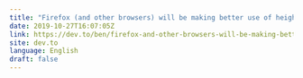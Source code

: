 ```yaml
---
title: "Firefox (and other browsers) will be making better use of height and width attributes for modern sites"
date: 2019-10-27T16:07:05Z
link: https://dev.to/ben/firefox-and-other-browsers-will-be-making-better-use-of-height-and-width-attributes-for-modern-sites-4kpm?utm_medium=RSS&utm_source=news.12bit.vn
site: dev.to
language: English
draft: false
---
```

